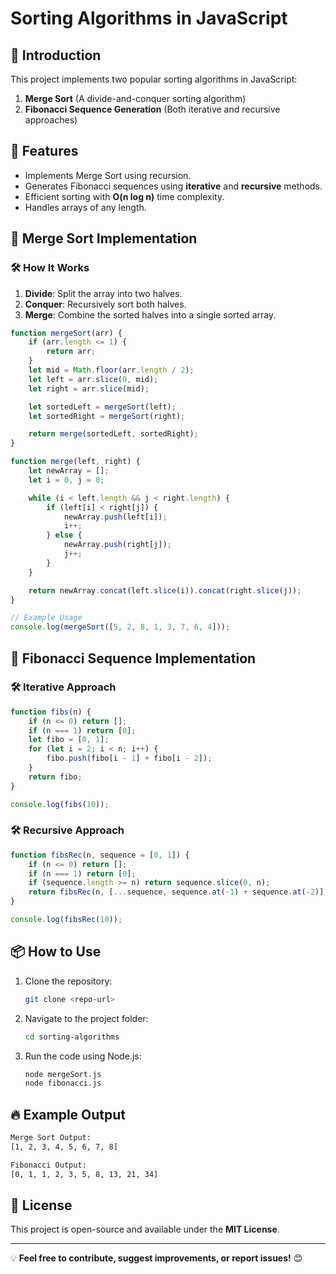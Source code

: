 # Sorting Algorithms in JavaScript

## 📌 Introduction
This project implements two popular sorting algorithms in JavaScript:
1. **Merge Sort** (A divide-and-conquer sorting algorithm)
2. **Fibonacci Sequence Generation** (Both iterative and recursive approaches)

## 🚀 Features
- Implements Merge Sort using recursion.
- Generates Fibonacci sequences using **iterative** and **recursive** methods.
- Efficient sorting with **O(n log n)** time complexity.
- Handles arrays of any length.

## 📄 Merge Sort Implementation
### 🛠️ How It Works
1. **Divide**: Split the array into two halves.
2. **Conquer**: Recursively sort both halves.
3. **Merge**: Combine the sorted halves into a single sorted array.

```javascript
function mergeSort(arr) {
    if (arr.length <= 1) {
        return arr;
    }
    let mid = Math.floor(arr.length / 2);
    let left = arr.slice(0, mid);
    let right = arr.slice(mid);

    let sortedLeft = mergeSort(left);
    let sortedRight = mergeSort(right);

    return merge(sortedLeft, sortedRight);
}

function merge(left, right) {
    let newArray = [];
    let i = 0, j = 0;

    while (i < left.length && j < right.length) {
        if (left[i] < right[j]) {
            newArray.push(left[i]);
            i++;
        } else {
            newArray.push(right[j]);
            j++;
        }
    }

    return newArray.concat(left.slice(i)).concat(right.slice(j));
}

// Example Usage
console.log(mergeSort([5, 2, 8, 1, 3, 7, 6, 4]));
```

## 📄 Fibonacci Sequence Implementation
### 🛠️ Iterative Approach
```javascript
function fibs(n) {
    if (n <= 0) return [];
    if (n === 1) return [0];
    let fibo = [0, 1];
    for (let i = 2; i < n; i++) {
        fibo.push(fibo[i - 1] + fibo[i - 2]);
    }
    return fibo;
}

console.log(fibs(10));
```

### 🛠️ Recursive Approach
```javascript
function fibsRec(n, sequence = [0, 1]) {
    if (n <= 0) return [];
    if (n === 1) return [0];
    if (sequence.length >= n) return sequence.slice(0, n);
    return fibsRec(n, [...sequence, sequence.at(-1) + sequence.at(-2)]);
}

console.log(fibsRec(10));
```

## 📦 How to Use
1. Clone the repository:
   ```sh
   git clone <repo-url>
   ```
2. Navigate to the project folder:
   ```sh
   cd sorting-algorithms
   ```
3. Run the code using Node.js:
   ```sh
   node mergeSort.js
   node fibonacci.js
   ```

## 🔥 Example Output
```sh
Merge Sort Output:
[1, 2, 3, 4, 5, 6, 7, 8]

Fibonacci Output:
[0, 1, 1, 2, 3, 5, 8, 13, 21, 34]
```

## 📜 License
This project is open-source and available under the **MIT License**.

---
💡 **Feel free to contribute, suggest improvements, or report issues!** 😊
